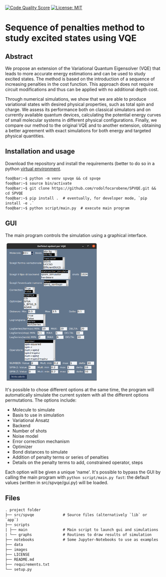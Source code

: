 [![Code Quality Score](https://api.codiga.io/project/29093/score/svg)](https://frontend.code-inspector.com/public/project/29093/C-VQE/dashboard)  [![License: MIT](https://img.shields.io/badge/License-MIT-yellow.svg)](https://opensource.org/licenses/MIT)

# Sequence of penalties method to study excited states using VQE

## Abstract

We propose an extension of the Variational Quantum Eigensolver (VQE) that leads to more accurate energy estimations and can be used to study excited states.
The method is based on the introduction of a sequence of increasing penalties in the cost function.
This approach does not require circuit modifications and thus can be applied with no additional depth cost.

Through numerical simulations, we show that we are able to produce variational states with desired physical properties, such as total spin and charge.
We assess its performance both on classical simulators and on currently available quantum devices, calculating the potential energy curves of small molecular systems in different physical configurations.
Finally, we compare our method to the original VQE and to another extension, obtaining a better agreement with exact simulations for both energy and targeted physical quantities.


## Installation and usage
Download the repository and install the requirements (better to do so in a python [virtual environment](https://docs.python.org/3/library/venv.html).
```console
foo@bar:~$ python -m venv spvqe && cd spvqe
foo@bar:~$ source bin/activate
foo@bar:~$ git clone https://github.com/rodolfocarobene/SPVQE.git && cd SPVQE
foo@bar:~$ pip install .  # eventually, for developer mode, `pip install -e .`
foo@bar:~$ python script/main.py  # execute main program 
```
## GUI

The main program controls the simulation using a graphical interface. 

<img src="https://github.com/rodolfocarobene/C-VQE/blob/master/images/GUI.png"  width="300" height="450">

It's possible to chose different options at the same time, the program will automatically simulate the current system with all the different options permutations. The options include:
* Molecule to simulate
* Basis to use in simulation
* Variational Ansatz
* Backend
* Number of shots
* Noise model
* Error correction mechanism
* Optimizer
* Bond distances to simulate
* Addition of penalty terms or series of penalties
* Details on the penalty terms to add, constrained operator, steps

Each option will be given a unique 'name'.
It's possible to bypass the GUI by calling the main program with `python script/main.py fast`: the default values (written in src/spvqe/gui.py) will be loaded.

## Files

    . project folder
    ├── src/spvqe             # Source files (alternatively `lib` or `app`)
    ├── scripts
    | ├── main                # Main script to launch gui and simulations
    | └── graphs              # Routines to draw results of simulation
    ├── notebooks             # Some Jupyter-Notebooks to use as examples
    ├── data
    ├── images
    ├── LICENSE
    ├── README.md
    ├── requirements.txt
    └── setup.py
